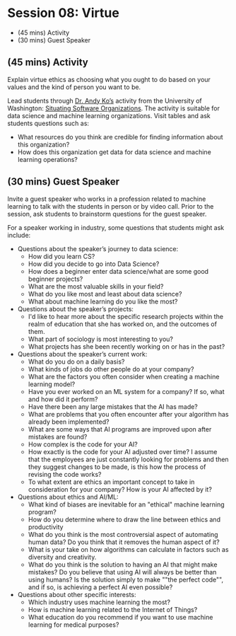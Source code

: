 # Session 08: Virtue

- (45 mins) Activity
- (30 mins) Guest Speaker

## (45 mins) Activity

Explain virtue ethics as choosing what you ought to do based on your values and the kind of person you want to be.

Lead students through [Dr. Andy Ko’s](http://faculty.washington.edu/ajko/) activity from the University of Washington: [Situating Software Organizations](http://faculty.washington.edu/ajko/info461/activities/situating-software-organizations.html). The activity is suitable for data science and machine learning organizations. Visit tables and ask students questions such as:

- What resources do you think are credible for finding information about this organization?
- How does this organization get data for data science and machine learning operations?

## (30 mins) Guest Speaker

Invite a guest speaker who works in a profession related to machine learning to talk with the students in person or by video call. Prior to the session, ask students to brainstorm questions for the guest speaker.

For a speaker working in industry, some questions that students might ask include:

- Questions about the speaker’s journey to data science:
  - How did you learn CS?
  - How did you decide to go into Data Science?
  - How does a beginner enter data science/what are some good beginner projects?
  - What are the most valuable skills in your field?
  - What do you like most and least about data science?
  - What about machine learning do you like the most?
- Questions about the speaker’s projects:
  - I'd like to hear more about the specific research projects within the realm of education that she has worked on, and the outcomes of them.
  - What part of sociology is most interesting to you?
  - What projects has she been recently working on or has in the past?
- Questions about the speaker’s current work:
  - What do you do on a daily basis?
  - What kinds of jobs do other people do at your company?
  - What are the factors you often consider when creating a machine learning model?
  - Have you ever worked on an ML system for a company? If so, what and how did it perform?
  - Have there been any large mistakes that the AI has made?
  - What are problems that you often encounter after your algorithm has already been implemented?
  - What are some ways that AI programs are improved upon after mistakes are found?
  - How complex is the code for your AI?
  - How exactly is the code for your AI adjusted over time? I assume that the employees are just constantly looking for problems and then they suggest changes to be made, is this how the process of revising the code works?
  - To what extent are ethics an important concept to take in consideration for your company? How is your AI affected by it?
- Questions about ethics and AI/ML:
  - What kind of biases are inevitable for an "ethical" machine learning program?
  - How do you determine where to draw the line between ethics and productivity
  - What do you think is the most controversial aspect of automating human data? Do you think that it removes the human aspect of it?
  - What is your take on how algorithms can calculate in factors such as diversity and creativity. 
  - What do you think is the solution to having an AI that might make mistakes? Do you believe that using AI will always be better than using humans? Is the solution simply to make ""the perfect code"", and if so, is achieving a perfect AI even possible?
- Questions about other specific interests:
  - Which industry uses machine learning the most?
  - How is machine learning related to the Internet of Things?
  - What education do you recommend if you want to use machine learning for medical purposes?
